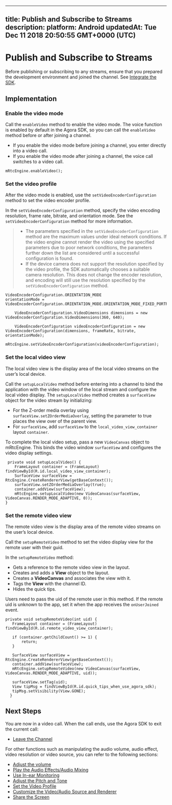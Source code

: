 
---
title: Publish and Subscribe to Streams
description: 
platform: Android
updatedAt: Tue Dec 11 2018 20:50:55 GMT+0000 (UTC)
---
# Publish and Subscribe to Streams
Before publishing or subscribing to any streams, ensure that you prepared the development environment and joined the channel. See [Integrate the SDK](../../en/Video/android_video.md).

## Implementation
###  Enable the video mode
Call the `enableVideo` method to enable the video mode. The voice function is enabled by default in the Agora SDK, so you can call the `enableVideo` method before or after joining a channel.

-   If you enable the video mode before joining a channel, you enter directly into a video call.
-   If you enable the video mode after joining a channel, the voice call switches to a video call.


```
mRtcEngine.enableVideo();
```

### Set the video profile
After the video mode is enabled, use the `setVideoEncoderConfiguration` method to set the video encoder profile.

In the `setVideoEncoderConfiguration` method, specify the video encoding resolution, frame rate, bitrate, and orientation mode. See the `setVideoEncoderConfiguration` method for more information.

> -   The parameters specified in the `setVideoEncoderConfiguration` method are the maximum values under ideal network conditions. If the video engine cannot render the video using the specified parameters due to poor network conditions, the parameters further down the list are considered until a successful configuration is found.
> -   If the device camera does not support the resolution specified by the video profile, the SDK automatically chooses a suitable camera resolution. This does not change the encoder resolution, and encoding will still use the resolution specified by the `setVideoEncoderConfiguration` method.

```
VideoEncoderConfiguration.ORIENTATION_MODE
orientationMode =
VideoEncoderConfiguration.ORIENTATION_MODE.ORIENTATION_MODE_FIXED_PORTRAIT;

    VideoEncoderConfiguration.VideoDimensions dimensions = new VideoEncoderConfiguration.VideoDimensions(360, 640);

    VideoEncoderConfiguration videoEncoderConfiguration = new VideoEncoderConfiguration(dimensions, frameRate, bitrate, orientationMode);

mRtcEngine.setVideoEncoderConfiguration(videoEncoderConfiguration);
```

### Set the local video view
The local video view is the display area of the local video streams on the user’s local device.

Call the `setupLocalVideo` method before entering into a channel to bind the application with the video window of the local stream and configure the local video display. The `setupLocalVideo` method creates a `surfaceView` object for the video stream by initializing:

-   For the Z-order media overlay using `surfaceView.setZOrderMediaOverlay`, setting the parameter to true places the view over of the parent view.
-   For `surfaceView`, add `surfaceView` to the `local_video_view_container` layout `container`.

To complete the local video setup, pass a new `VideoCanvas` object to mRtcEngine. This binds the video window `surfaceView` and configures the video display settings.

```
 private void setupLocalVideo() {
    FrameLayout container = (FrameLayout) findViewById(R.id.local_video_view_container);
    SurfaceView surfaceView = RtcEngine.CreateRendererView(getBaseContext());
    surfaceView.setZOrderMediaOverlay(true);
    container.addView(surfaceView);
    mRtcEngine.setupLocalVideo(new VideoCanvas(surfaceView, VideoCanvas.RENDER_MODE_ADAPTIVE, 0));
}
```

### Set the remote video view
The remote video view is the display area of the remote video streams on the user’s local device.

Call the `setupRemoteVideo` method to set the video display view for the remote user with their guid.

In the `setupRemoteVideo` method:

-   Gets a reference to the remote video view in the layout.
-   Creates and adds a **View** object to the layout.
-   Creates a **VideoCanvas** and associates the view with it.
-   Tags the **View** with the channel ID.
-   Hides the quick tips.

Users need to pass the uid of the remote user in this method. If the remote uid is unknown to the app, set it when the app receives the `onUserJoined` event.


```
private void setupRemoteVideo(int uid) {
   FrameLayout container = (FrameLayout) findViewById(R.id.remote_video_view_container);

   if (container.getChildCount() >= 1) {
       return;
   }

   SurfaceView surfaceView = RtcEngine.CreateRendererView(getBaseContext());
   container.addView(surfaceView);
   mRtcEngine.setupRemoteVideo(new VideoCanvas(surfaceView, VideoCanvas.RENDER_MODE_ADAPTIVE, uid));

   surfaceView.setTag(uid);
   View tipMsg = findViewById(R.id.quick_tips_when_use_agora_sdk);
   tipMsg.setVisibility(View.GONE);
  }
```

## Next Steps
You are now in a video call. When the call ends, use the Agora SDK to exit the current call:

- [Leave the Channel](../../en/Video/leave_android.md)

For other functions such as manipulating the audio volume, audio effect, video resolution or video source, you can refer to the following sections:

- [Adjust the volume](../../en/Video/volume_android.md)
- [Play the Audio Effects/Audio Mixing](../../en/Video/effect_mixing_android.md)
- [Use In-ear Monitoring](../../en/Video/in-ear_android.md)
- [Adjust the Pitch and Tone](../../en/Video/voice_effect_android.md)
- [Set the Video Profile](../../en/Video/videoProfile_android.md)
- [Customize the Video/Audio Source and Renderer](../../en/Video/custom_video_android.md)
- [Share the Screen](../../en/Video/screensharing_android.md)
